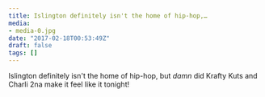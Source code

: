 ```yaml
---
title: Islington definitely isn't the home of hip-hop,…
media:
- media-0.jpg
date: "2017-02-18T00:53:49Z"
draft: false
tags: []
---
```

Islington definitely isn't the home of hip-hop, but *damn* did Krafty Kuts and Charli 2na make it feel like it tonight\!
